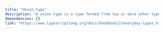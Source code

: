 ```yaml
---
title: "Union type"
description: "A union type is a type formed from two or more other types, representing values that may be any one of those types."
dependencies: []
link: "https://www.typescriptlang.org/docs/handbook/2/everyday-types.html#defining-a-union-type"
---
```

